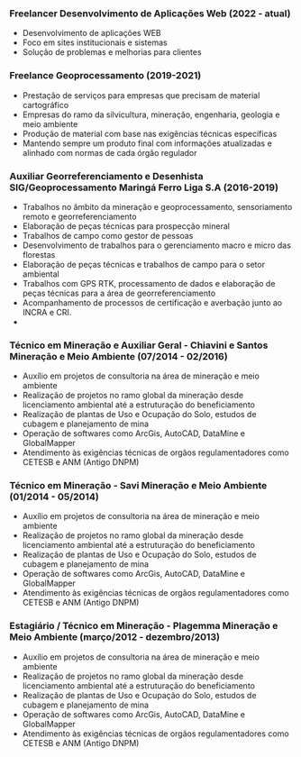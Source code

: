 ### Freelancer Desenvolvimento de Aplicações Web (2022 - atual)
  - Desenvolvimento de aplicações WEB
  - Foco em sites institucionais e sistemas
  - Solução de problemas e melhorias para clientes

### Freelance Geoprocessamento (2019-2021)
  - Prestação de serviços para empresas que precisam de material cartográfico
  - Empresas do ramo da silvicultura, mineração, engenharia, geologia e meio ambiente
  - Produção de material com base nas exigências técnicas específicas
  - Mantendo sempre um produto final com informações atualizadas e alinhado com normas de cada órgão regulador

### Auxiliar Georreferenciamento e Desenhista SIG/Geoprocessamento Maringá Ferro Liga S.A (2016-2019)
  - Trabalhos no âmbito da mineração e geoprocessamento, sensoriamento remoto e georreferenciamento
  - Elaboração de peças técnicas para prospecção mineral
  - Trabalhos de campo como gestor de pessoas
  - Desenvolvimento de trabalhos para o gerenciamento macro e micro das florestas
  - Elaboração de peças técnicas e trabalhos de campo para o setor ambiental
  - Trabalhos com GPS RTK, processamento de dados e elaboração de peças técnicas para a área de georreferenciamento
  - Acompanhamento de processos de certificação e averbação junto ao INCRA e CRI.
  - 
### Técnico em Mineração e Auxiliar Geral - Chiavini e Santos Mineração e Meio Ambiente (07/2014 - 02/2016)
  - Auxílio em projetos de consultoria na área de mineração e meio ambiente
  - Realização de projetos no ramo global da mineração desde licenciamento ambiental até a estruturação do beneficiamento
  - Realização de plantas de Uso e Ocupação do Solo, estudos de cubagem e planejamento de mina
  - Operação de softwares como ArcGis, AutoCAD, DataMine e GlobalMapper
  - Atendimento às exigências técnicas de orgãos regulamentadores como CETESB e ANM (Antigo DNPM)

### Técnico em Mineração - Savi Mineração e Meio Ambiente (01/2014 - 05/2014)
  - Auxílio em projetos de consultoria na área de mineração e meio ambiente
  - Realização de projetos no ramo global da mineração desde licenciamento ambiental até a estruturação do beneficiamento
  - Realização de plantas de Uso e Ocupação do Solo, estudos de cubagem e planejamento de mina
  - Operação de softwares como ArcGis, AutoCAD, DataMine e GlobalMapper
  - Atendimento às exigências técnicas de orgãos regulamentadores como CETESB e ANM (Antigo DNPM)

### Estagiário / Técnico em Mineração - Plagemma Mineração e Meio Ambiente (março/2012 - dezembro/2013)
- Auxílio em projetos de consultoria na área de mineração e meio ambiente
- Realização de projetos no ramo global da mineração desde licenciamento ambiental até a estruturação do beneficiamento
- Realização de plantas de Uso e Ocupação do Solo, estudos de cubagem e planejamento de mina
- Operação de softwares como ArcGis, AutoCAD, DataMine e GlobalMapper
- Atendimento às exigências técnicas de orgãos regulamentadores como CETESB e ANM (Antigo DNPM)

